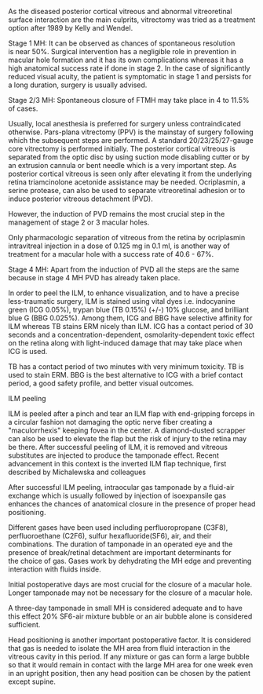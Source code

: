 As the diseased posterior cortical vitreous and abnormal vitreoretinal surface interaction are the main culprits, vitrectomy was tried as a treatment option after 1989 by Kelly and Wendel.

Stage 1 MH: It can be observed as chances of spontaneous resolution is near 50%. Surgical intervention has a negligible role in prevention in macular hole formation and it has its own complications whereas it has a high anatomical success rate if done in stage 2. In the case of significantly reduced visual acuity, the patient is symptomatic in stage 1 and persists for a long duration, surgery is usually advised.

Stage 2/3 MH: Spontaneous closure of FTMH may take place in 4 to 11.5% of cases.

Usually, local anesthesia is preferred for surgery unless contraindicated otherwise. Pars-plana vitrectomy (PPV) is the mainstay of surgery following which the subsequent steps are performed. A standard 20/23/25/27-gauge core vitrectomy is performed initially. The posterior cortical vitreous is separated from the optic disc by using suction mode disabling cutter or by an extrusion cannula or bent needle which is a very important step. As posterior cortical vitreous is seen only after elevating it from the underlying retina triamcinolone acetonide assistance may be needed. Ocriplasmin, a serine protease, can also be used to separate vitreoretinal adhesion or to induce posterior vitreous detachment (PVD).

However, the induction of PVD remains the most crucial step in the management of stage 2 or 3 macular holes.

Only pharmacologic separation of vitreous from the retina by ocriplasmin intravitreal injection in a dose of 0.125 mg in 0.1 ml, is another way of treatment for a macular hole with a success rate of 40.6 - 67%.

Stage 4 MH: Apart from the induction of PVD all the steps are the same because in stage 4 MH PVD has already taken place.

In order to peel the ILM, to enhance visualization, and to have a precise less-traumatic surgery, ILM is stained using vital dyes i.e. indocyanine green (ICG 0.05%), trypan blue (TB 0.15%) (+/-) 10% glucose, and brilliant blue G (BBG 0.025%). Among them, ICG and BBG have selective affinity for ILM whereas TB stains ERM nicely than ILM. ICG has a contact period of 30 seconds and a concentration-dependent, osmolarity-dependent toxic effect on the retina along with light-induced damage that may take place when ICG is used.

TB has a contact period of two minutes with very minimum toxicity. TB is used to stain ERM. BBG is the best alternative to ICG with a brief contact period, a good safety profile, and better visual outcomes.

ILM peeling

ILM is peeled after a pinch and tear an ILM flap with end-gripping forceps in a circular fashion not damaging the optic nerve fiber creating a "maculorrhexis" keeping fovea in the center. A diamond-dusted scrapper can also be used to elevate the flap but the risk of injury to the retina may be there. After successful peeling of ILM, it is removed and vitreous substitutes are injected to produce the tamponade effect. Recent advancement in this context is the inverted ILM flap technique, first described by Michalewska and colleagues

After successful ILM peeling, intraocular gas tamponade by a fluid-air exchange which is usually followed by injection of isoexpansile gas enhances the chances of anatomical closure in the presence of proper head positioning.

Different gases have been used including perfluoropropane (C3F8), perfluoroethane (C2F6), sulfur hexafluoride(SF6), air, and their combinations. The duration of tamponade in an operated eye and the presence of break/retinal detachment are important determinants for the choice of gas. Gases work by dehydrating the MH edge and preventing interaction with fluids inside.

Initial postoperative days are most crucial for the closure of a macular hole. Longer tamponade may not be necessary for the closure of a macular hole.

A three-day tamponade in small MH is considered adequate and to have this effect 20% SF6-air mixture bubble or an air bubble alone is considered sufficient.

Head positioning is another important postoperative factor. It is considered that gas is needed to isolate the MH area from fluid interaction in the vitreous cavity in this period. If any mixture or gas can form a large bubble so that it would remain in contact with the large MH area for one week even in an upright position, then any head position can be chosen by the patient except supine.